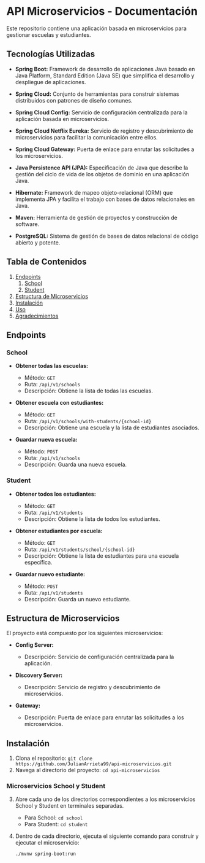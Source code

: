 # API Microservicios - Documentación

Este repositorio contiene una aplicación basada en microservicios para gestionar escuelas y estudiantes.

## Tecnologías Utilizadas

- **Spring Boot:** Framework de desarrollo de aplicaciones Java basado en Java Platform, Standard Edition (Java SE) que simplifica el desarrollo y despliegue de aplicaciones.

- **Spring Cloud:** Conjunto de herramientas para construir sistemas distribuidos con patrones de diseño comunes.

- **Spring Cloud Config:** Servicio de configuración centralizada para la aplicación basada en microservicios.

- **Spring Cloud Netflix Eureka:** Servicio de registro y descubrimiento de microservicios para facilitar la comunicación entre ellos.

- **Spring Cloud Gateway:** Puerta de enlace para enrutar las solicitudes a los microservicios.

- **Java Persistence API (JPA):** Especificación de Java que describe la gestión del ciclo de vida de los objetos de dominio en una aplicación Java.

- **Hibernate:** Framework de mapeo objeto-relacional (ORM) que implementa JPA y facilita el trabajo con bases de datos relacionales en Java.

- **Maven:** Herramienta de gestión de proyectos y construcción de software.

- **PostgreSQL:** Sistema de gestión de bases de datos relacional de código abierto y potente.


## Tabla de Contenidos

1. [Endpoints](#endpoints)
    1. [School](#school)
    2. [Student](#student)
2. [Estructura de Microservicios](#estructura-de-microservicios)
3. [Instalación](#instalación)
4. [Uso](#uso)
5. [Agradecimientos](#agradecimientos)

## Endpoints

### School

- **Obtener todas las escuelas:**
  - Método: `GET`
  - Ruta: `/api/v1/schools`
  - Descripción: Obtiene la lista de todas las escuelas.

- **Obtener escuela con estudiantes:**
  - Método: `GET`
  - Ruta: `/api/v1/schools/with-students/{school-id}`
  - Descripción: Obtiene una escuela y la lista de estudiantes asociados.

- **Guardar nueva escuela:**
  - Método: `POST`
  - Ruta: `/api/v1/schools`
  - Descripción: Guarda una nueva escuela.

### Student

- **Obtener todos los estudiantes:**
  - Método: `GET`
  - Ruta: `/api/v1/students`
  - Descripción: Obtiene la lista de todos los estudiantes.

- **Obtener estudiantes por escuela:**
  - Método: `GET`
  - Ruta: `/api/v1/students/school/{school-id}`
  - Descripción: Obtiene la lista de estudiantes para una escuela específica.

- **Guardar nuevo estudiante:**
  - Método: `POST`
  - Ruta: `/api/v1/students`
  - Descripción: Guarda un nuevo estudiante.

## Estructura de Microservicios

El proyecto está compuesto por los siguientes microservicios:

- **Config Server:**
  - Descripción: Servicio de configuración centralizada para la aplicación.

- **Discovery Server:**
  - Descripción: Servicio de registro y descubrimiento de microservicios.

- **Gateway:**
  - Descripción: Puerta de enlace para enrutar las solicitudes a los microservicios.

## Instalación

1. Clona el repositorio: `git clone https://github.com/JulianArrieta99/api-microservicios.git`
2. Navega al directorio del proyecto: `cd api-microservicios`

### Microservicios School y Student

3. Abre cada uno de los directorios correspondientes a los microservicios School y Student en terminales separadas.
   - Para School: `cd school`
   - Para Student: `cd student`

4. Dentro de cada directorio, ejecuta el siguiente comando para construir y ejecutar el microservicio:
   ```bash
   ./mvnw spring-boot:run

